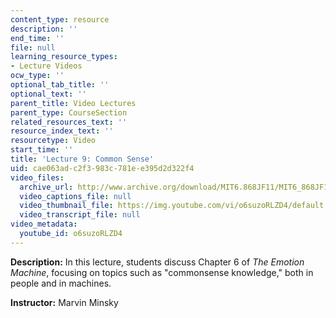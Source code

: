 ```yaml
---
content_type: resource
description: ''
end_time: ''
file: null
learning_resource_types:
- Lecture Videos
ocw_type: ''
optional_tab_title: ''
optional_text: ''
parent_title: Video Lectures
parent_type: CourseSection
related_resources_text: ''
resource_index_text: ''
resourcetype: Video
start_time: ''
title: 'Lecture 9: Common Sense'
uid: cae063ad-c2f3-983c-781e-e395d2d322f4
video_files:
  archive_url: http://www.archive.org/download/MIT6.868JF11/MIT6_868JF11_lec09_300k.mp4
  video_captions_file: null
  video_thumbnail_file: https://img.youtube.com/vi/o6suzoRLZD4/default.jpg
  video_transcript_file: null
video_metadata:
  youtube_id: o6suzoRLZD4
---
```


**Description:** In this lecture, students discuss Chapter 6 of _The Emotion Machine_, focusing on topics such as "commonsense knowledge," both in people and in machines.

**Instructor:** Marvin Minsky